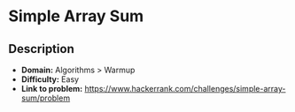 # Simple Array Sum

## Description

* **Domain:** Algorithms > Warmup
* **Difficulty:** Easy
* **Link to problem:** https://www.hackerrank.com/challenges/simple-array-sum/problem